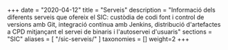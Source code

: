 +++
date        = "2020-04-12"
title       = "Serveis"
description = "Informació dels diferents serveis que ofereix el SIC: custòdia de codi font i control de versions amb Git, integració contínua amb Jenkins, distribució d'artefactes a CPD mitjançant el servei de binaris i l'autoservei d'usuaris"
sections    = "SIC"
aliases = [
   "/sic-serveis/"
]
taxonomies  = []
weight=2
+++
